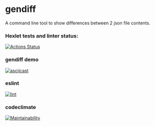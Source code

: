 # gendiff

A command line tool to show differences between 2 json file contents.

### Hexlet tests and linter status:
[![Actions Status](https://github.com/alex-vo/frontend-project-lvl2/workflows/hexlet-check/badge.svg)](https://github.com/alex-vo/frontend-project-lvl2/actions)

### gendiff demo
[![asciicast](https://asciinema.org/a/437731.svg)](https://asciinema.org/a/437731)

### eslint
[![lint](https://github.com/alex-vo/frontend-project-lvl2/actions/workflows/main.yml/badge.svg)](https://github.com/alex-vo/frontend-project-lvl2/actions/workflows/main.yml)

### codeclimate
[![Maintainability](https://api.codeclimate.com/v1/badges/4ad77569eec6a1a0714f/maintainability)](https://codeclimate.com/github/alex-vo/frontend-project-lvl2/maintainability)